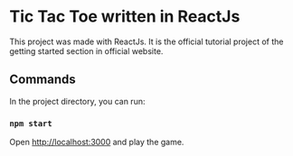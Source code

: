 # Tic Tac Toe written in ReactJs

This project was made with ReactJs.
It is the official tutorial project of the getting started section in official website.

## Commands

In the project directory, you can run:

### `npm start`

Open [http://localhost:3000](http://localhost:3000) and play the game.
